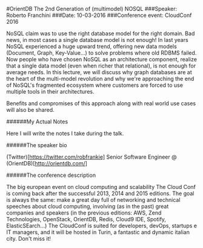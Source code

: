 #OrientDB The 2nd Generation of (multimodel) NOSQL
###Speaker: Roberto Franchini
###Date: 10-03-2016
###Conference event: CloudConf 2016

NoSQL claim was to use the right database model for the right domain. Bad news, in most cases a single database model is not enough!
In last years NoSQL experienced a huge upward trend, offering new data models (Document, Graph, Key-Value...) to solve problems where old RDBMS failed. Now people who have chosen NoSQL as an architecture component, realize that a single data model (even when richer that relational), is not enough for average needs.
In this lecture, we will discuss why graph databases are at the heart of the multi-model revolution  and why we're approaching the end of NoSQL's fragmented ecosystem where customers are forced to use multiple tools in their architectures.

Benefits and compromises of this approach along with real world use cases will also be shared.

######My Actual Notes

Here I will write the notes I take during the talk.

######The speaker bio

(Twitter)[https://twitter.com/robfrankie]
Senior Software Engineer @ (OrientDB)[http://orientdb.com/]

######The conference description

The big european event on cloud computing and scalability
The Cloud Conf is coming back after the successful 2013, 2014 and 2015 editions.
The goal is always the same: make a great day full of networking and technical speeches about cloud computing, involving (as in the past) great companies and speakers (in the previous editions: AWS, Zend Technologies, OpenStack, OrientDB, Redis, Cloud9 IDE, Spotify, ElasticSEarch...)
The CloudConf is suited for developers, devOps, startups e IT managers, and it will be hosted in Turin, a fantastic and dynamic italian city. Don't miss it!